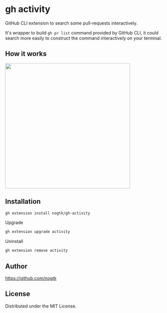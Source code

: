 # gh activity

GitHub CLI extension to search some pull-requests interactively.

It's wrapper to build `gh pr list` command provided by GitHub CLI, it could search more easily to construct the command interactively on your terminal.

## How it works

<img src=https://github.com/nogtk/gh-activity/assets/49419925/e330208c-7ac6-463d-b73c-60e1c0c32183 width=400>

## Installation

```sh
gh extension install nogtk/gh-activity
```

Upgrade

```sh
gh extension upgrade activity
```

Uninstall

```sh
gh extension remove activity
```

## Author

https://github.com/nogtk

## License

Distributed under the MIT License.
